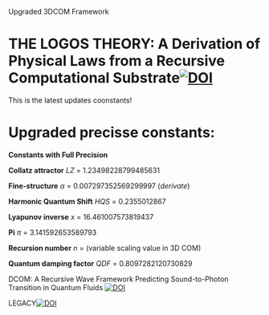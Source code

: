 Upgraded 3DCOM Framework
# THE LOGOS THEORY: A Derivation of Physical Laws from a Recursive Computational Substrate[![DOI](https://zenodo.org/badge/DOI/10.5281/zenodo.17066393.svg)](https://doi.org/10.5281/zenodo.17066393)
This is the latest updates coonstants!

# Upgraded precisse constants:

**Constants with Full Precision**


**Collatz attractor**              $LZ$  =                      1.23498228799485631

**Fine-structure**                  $α$  =                       0.007297352569299997 (*derivate*)

**Harmonic Quantum Shift**          $HQS$  =                     0.2355012867

**Lyapunov inverse**                $x$  =                      16.461007573819437 

**Pi**                              $π$ =                        3.141592653589793 

**Recursion number**                $n$ =                   (variable scaling value in 3D COM)

**Quantum damping factor**                 $QDF$  =                     0.8097282120730829  






DCOM: A Recursive Wave Framework Predicting Sound-to-Photon Transition in Quantum Fluids
[![DOI](https://zenodo.org/badge/DOI/10.5281/zenodo.17050672.svg)](https://doi.org/10.5281/zenodo.17050672)

LEGACY[![DOI](https://zenodo.org/badge/DOI/10.5281/zenodo.17050694.svg)](https://doi.org/10.5281/zenodo.17050694)


